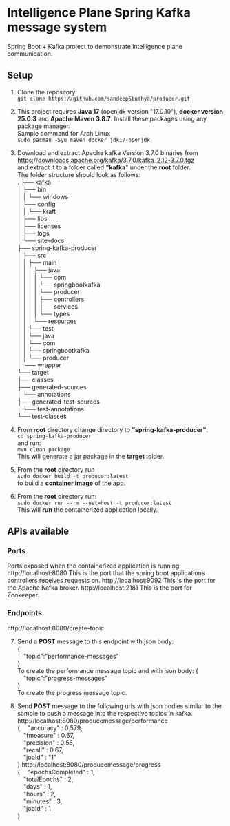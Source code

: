# Intelligence Plane Spring Kafka message system

Spring Boot + Kafka project to demonstrate intelligence plane communication.

## Setup

 1. Clone the repository:<br/> `git clone https://github.com/sandeepSbudhya/producer.git`
 2. This project requires **Java 17** (openjdk version "17.0.10"), **docker version 25.0.3** and **Apache Maven 3.8.7**. Install these packages using any package manager.<br/>Sample command for Arch Linux<br/>`sudo pacman -Syu maven docker jdk17-openjdk`
 3. Download and extract Apache kafka Version 3.7.0 binaries from <br/>https://downloads.apache.org/kafka/3.7.0/kafka_2.12-3.7.0.tgz<br/> and extract it to a folder called **"kafka**" under the **root** folder.<br/> The folder structure should look as follows:<br/>.
├── kafka<br/>
│   ├── bin<br/>
│   │   └── windows<br/>
│   ├── config<br/>
│   │   └── kraft<br/>
│   ├── libs<br/>
│   ├── licenses<br/>
│   ├── logs<br/>
│   └── site-docs<br/>
├── spring-kafka-producer<br/>
│   ├── src<br/>
│   │   ├── main<br/>
│   │   │   ├── java<br/>
│   │   │   │   └── com<br/>
│   │   │   │       └── springbootkafka<br/>
│   │   │   │           └── producer<br/>
│   │   │   │               ├── controllers<br/>
│   │   │   │               ├── services<br/>
│   │   │   │               └── types<br/>
│   │   │   └── resources<br/>
│   │   └── test<br/>
│   │       └── java<br/>
│   │           └── com<br/>
│   │               └── springbootkafka<br/>
│   │                   └── producer<br/>
│   └── wrapper<br/>
└── target<br/>
    ├── classes<br/>
    ├── generated-sources<br/>
    │   └── annotations<br/>
    ├── generated-test-sources<br/>
    │   └── test-annotations<br/>
    └── test-classes<br/>
    
 4. From **root** directory change directory to **"spring-kafka-producer"**:<br/>`cd spring-kafka-producer`<br/>and run:<br/>`mvn clean package`<br/>This will generate a jar package in the **target** tolder.
 5. From the **root** directory run<br/>`sudo docker build -t producer:latest`<br/>to build a **container image** of the app.
 6. From the **root** directory run:<br/>`sudo docker run --rm --net=host -t producer:latest`<br/>This will **run** the containerized application locally.
## APIs available
### Ports
Ports exposed when the containerized application is running:
http://localhost:8080 This is the port that the spring boot applications controllers receives requests on.
http://localhost:9092 This is the port for the Apache Kafka broker.
http://localhost:2181 This is the port for Zookeeper.
### Endpoints
http://localhost:8080/create-topic<br/>

 7. Send a **POST** message to  this endpoint  with json body:<br/>{<br/>&emsp;"topic":"performance-messages"<br/>}<br/>To create the performance message topic and with json body:
{<br/>&emsp;"topic":"progress-messages"<br/>}<br/>To create the progress message topic.<br/>

8. Send **POST** message to the following urls with json bodies similar to the sample to push a message into the respective topics in kafka.<br/>http://localhost:8080/producemessage/performance<br/>{
&emsp;"accuracy"  :  0.579,<br/>
&emsp;"fmeasure"  :  0.67,<br/>
&emsp;"precision"  :  0.55,<br/>
&emsp;"recall"  :  0.67,<br/>
&emsp;"jobId"  :  "1"<br/>
}
http://localhost:8080/producemessage/progress<br/>{
&emsp;"epochsCompleted"  :  1,<br/>
&emsp;"totalEpochs"  :  2,<br/>
&emsp;"days"  :  1,<br/>
&emsp;"hours"  :  2,<br/>
&emsp;"minutes"  :  3,<br/>
&emsp;"jobId"  :  1<br/>
}<br/>

